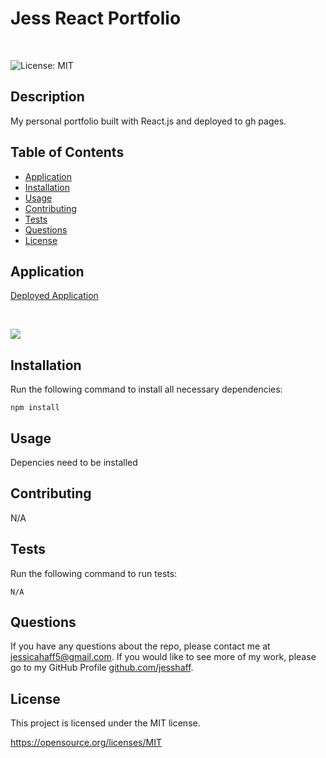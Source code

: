 # Jess React Portfolio
<br>

![License: MIT](https://img.shields.io/badge/License-MIT-yellow.svg)

## Description
My personal portfolio built with React.js and deployed to gh pages.
<br>

## Table of Contents
* [Application](#Application)
* [Installation](#Installation)
* [Usage](#Usage)
* [Contributing](#Contributing)
* [Tests](#Test)
* [Questions](#Questions)    
* [License](#License)

## Application
[Deployed Application](https://jesshaff.github.io/Jess-React-Portfolio/)

<br>

![](./public/images/portfolio.gif)

## Installation
Run the following command to install all necessary dependencies:
```
npm install
```

## Usage
Depencies need to be installed 

## Contributing
N/A

## Tests
Run the following command to run tests:
```
N/A
```

## Questions
If you have any questions about the repo, please contact me at jessicahaff5@gmail.com. If you would like to see more of my work, please go to my GitHub Profile [github.com/jesshaff](https://github.com/jesshaff).

## License
This project is licensed under the MIT license.

https://opensource.org/licenses/MIT
